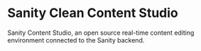 # Sanity Clean Content Studio

Sanity Content Studio, an open source real-time content editing environment connected to the Sanity backend.
